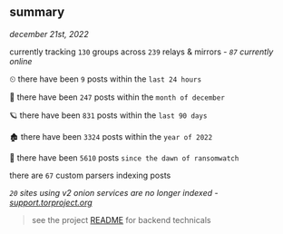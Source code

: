 
## summary
_december 21st, 2022_

currently tracking `130` groups across `239` relays & mirrors - _`87` currently online_

⏲ there have been `9` posts within the `last 24 hours`

🦈 there have been `247` posts within the `month of december`

🪐 there have been `831` posts within the `last 90 days`

🏚 there have been `3324` posts within the `year of 2022`

🦕 there have been `5610` posts `since the dawn of ransomwatch`

there are `67` custom parsers indexing posts

_`20` sites using v2 onion services are no longer indexed - [support.torproject.org](https://support.torproject.org/onionservices/v2-deprecation/)_

> see the project [README](https://github.com/joshhighet/ransomwatch#ransomwatch--) for backend technicals
